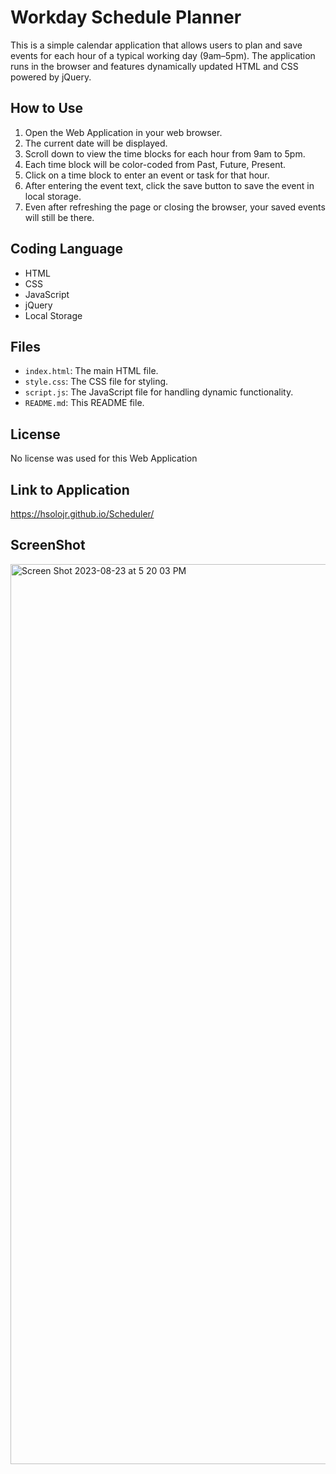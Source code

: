 # Workday Schedule Planner

This is a simple calendar application that allows users to plan and save events for each hour of a typical working day (9am–5pm). The application runs in the browser and features dynamically updated HTML and CSS powered by jQuery.


## How to Use

1. Open the Web Application in your web browser.
2. The current date will be displayed.
3. Scroll down to view the time blocks for each hour from 9am to 5pm.
4. Each time block will be color-coded from Past, Future, Present.
5. Click on a time block to enter an event or task for that hour.
6. After entering the event text, click the save button to save the event in local storage.
7. Even after refreshing the page or closing the browser, your saved events will still be there.

## Coding Language 

- HTML
- CSS
- JavaScript
- jQuery
- Local Storage

## Files

- `index.html`: The main HTML file.
- `style.css`: The CSS file for styling.
- `script.js`: The JavaScript file for handling dynamic functionality.
- `README.md`: This README file.

## License

No license was used for this Web Application

## Link to Application

https://hsolojr.github.io/Scheduler/

## ScreenShot

<img width="1440" alt="Screen Shot 2023-08-23 at 5 20 03 PM" src="https://github.com/Hsolojr/Scheduler/assets/139496108/8ca5673c-a091-4f0d-92cf-de61622d883f">
